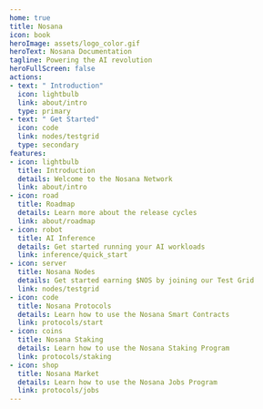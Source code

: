 ```yaml
---
home: true
title: Nosana
icon: book
heroImage: assets/logo_color.gif
heroText: Nosana Documentation
tagline: Powering the AI revolution
heroFullScreen: false
actions:
- text: " Introduction"
  icon: lightbulb
  link: about/intro
  type: primary
- text: " Get Started"
  icon: code
  link: nodes/testgrid
  type: secondary
features:
- icon: lightbulb
  title: Introduction
  details: Welcome to the Nosana Network
  link: about/intro
- icon: road
  title: Roadmap
  details: Learn more about the release cycles
  link: about/roadmap
- icon: robot
  title: AI Inference
  details: Get started running your AI workloads
  link: inference/quick_start
- icon: server
  title: Nosana Nodes
  details: Get started earning $NOS by joining our Test Grid
  link: nodes/testgrid
- icon: code
  title: Nosana Protocols
  details: Learn how to use the Nosana Smart Contracts
  link: protocols/start
- icon: coins
  title: Nosana Staking
  details: Learn how to use the Nosana Staking Program
  link: protocols/staking
- icon: shop
  title: Nosana Market
  details: Learn how to use the Nosana Jobs Program
  link: protocols/jobs
---
```

